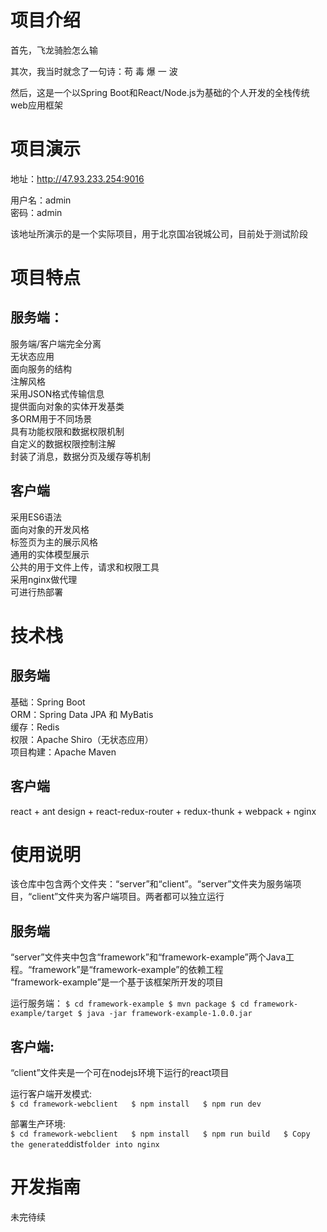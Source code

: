# 项目介绍
首先，飞龙骑脸怎么输      

其次，我当时就念了一句诗：苟 毒 爆 一 波      

然后，这是一个以Spring Boot和React/Node.js为基础的个人开发的全栈传统web应用框架     

# 项目演示
地址：http://47.93.233.254:9016

用户名：admin      
密码：admin     

该地址所演示的是一个实际项目，用于北京国冶锐城公司，目前处于测试阶段

# 项目特点
## 服务端：
服务端/客户端完全分离       
无状态应用       
面向服务的结构       
注解风格       
采用JSON格式传输信息         
提供面向对象的实体开发基类        
多ORM用于不同场景     
具有功能权限和数据权限机制        
自定义的数据权限控制注解        
封装了消息，数据分页及缓存等机制          

## 客户端
采用ES6语法    
面向对象的开发风格      
标签页为主的展示风格    
通用的实体模型展示      
公共的用于文件上传，请求和权限工具          
采用nginx做代理        
可进行热部署          

# 技术栈
## 服务端   
基础：Spring Boot    
ORM：Spring Data JPA 和 MyBatis        
缓存：Redis      
权限：Apache Shiro（无状态应用）    
项目构建：Apache Maven      

## 客户端
react + ant design + react-redux-router + redux-thunk + webpack + nginx

# 使用说明
该仓库中包含两个文件夹：“server”和“client”。“server”文件夹为服务端项目，“client”文件夹为客户端项目。两者都可以独立运行

## 服务端
“server”文件夹中包含“framework”和“framework-example”两个Java工程。“framework”是“framework-example”的依赖工程  
“framework-example”是一个基于该框架所开发的项目 

运行服务端：
`
$ cd framework-example
$ mvn package
$ cd framework-example/target
$ java -jar framework-example-1.0.0.jar
`

## 客户端:
“client”文件夹是一个可在nodejs环境下运行的react项目 

运行客户端开发模式:  
`
$ cd framework-webclient  
$ npm install  
$ npm run dev  
`

部署生产环境:  
`
$ cd framework-webclient  
$ npm install  
$ npm run build  
$ Copy the generated `dist` folder into nginx  
`

# 开发指南
未完待续